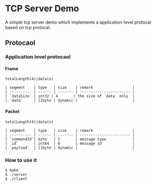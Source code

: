 
# TCP Server Demo

A simple tcp server demo which implements a application-level protocal based on tcp protocal.


## Protocaol

### Application level protocaol

#### Frame
```
totalLength(4)|data(n)

| segment    | type   | size    | remark                  |
| ---------- | ------ | ------- | ----------------------- |
| `dataSize` | int32 | 4       | the size of `data` only  |
| `data`     | []byte | dynamic |                         |
```

#### Packet
```
totalLength(4)|data(n)

| segment    | type   | size    | remark                  |
| ---------- | ------ | ------- | ----------------------- |
| `commandId`| byte   | 1       | message type            |
| `id`       | int64  | 8       | message id              |
| `payload`  | []byte | dynamic |                         |
```


### How to use it 

```
$ make
$ ./server
$ ./client
```